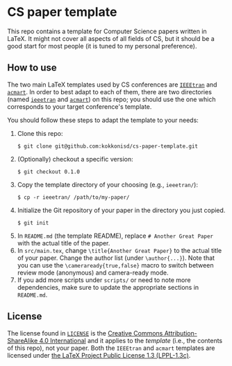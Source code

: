 # CS paper template
This repo contains a template for Computer Science papers written in LaTeX. It might not cover all
aspects of all fields of CS, but it should be a good start for most people (it is tuned to my
personal preference).

## How to use
The two main LaTeX templates used by CS conferences are [`IEEEtran`](https://ctan.org/pkg/ieeetran)
and [`acmart`](https://ctan.org/pkg/acmart). In order to best adapt to each of them, there are two
directories (named [`ieeetran`](./ieeetran) and [`acmart`](./acmart)) on this repo; you should use
the one which corresponds to your target conference's template.

You should follow these steps to adapt the template to your needs:
1. Clone this repo:
   ```console
   $ git clone git@github.com:kokkonisd/cs-paper-template.git
   ```
2. (Optionally) checkout a specific version:
   ```console
   $ git checkout 0.1.0
   ```
3. Copy the template directory of your choosing (e.g., `ieeetran/`):
   ```console
   $ cp -r ieeetran/ /path/to/my-paper/
   ```
4. Initialize the Git repository of your paper in the directory you just copied.
   ```console
   $ git init
   ```
5. In `README.md` (the template README), replace `# Another Great Paper` with the actual title of
   the paper.
6. In `src/main.tex`, change `\title{Another Great Paper}` to the actual title of your paper.
   Change the author list (under `\author{...}`). Note that you can use the
   `\cameraready{true,false}` macro to switch between review mode (anonymous) and camera-ready
   mode.
7. If you add more scripts under `scripts/` or need to note more dependencies, make sure to update
   the appropriate sections in `README.md`.

## License
The license found in [`LICENSE`](./LICENSE) is the [Creative Commons Attribution-ShareAlike 4.0
International](https://creativecommons.org/licenses/by-sa/4.0/?ref=chooser-v1) and it applies to
the _template_ (i.e., the contents of this repo), not your paper. Both the `IEEEtran` and `acmart`
templates are licensed under [the LaTeX Project Public License 1.3
(LPPL-1.3c)](https://ctan.org/license/lppl1.3).

